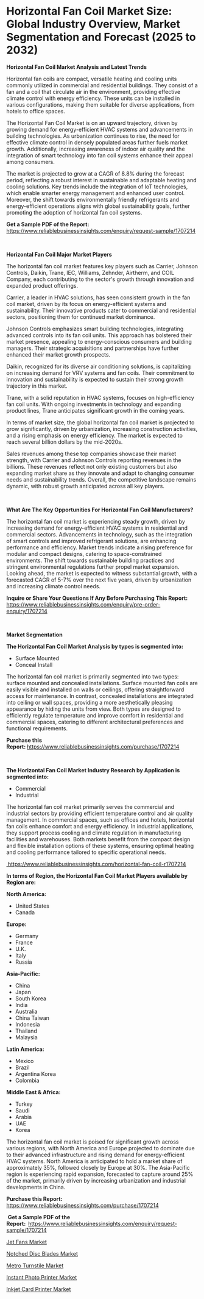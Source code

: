 <p><h1>Horizontal Fan Coil Market Size: Global Industry Overview, Market Segmentation and Forecast (2025 to 2032)</h1></p><p><strong>Horizontal Fan Coil Market Analysis and Latest Trends</strong></p>
<p><p>Horizontal fan coils are compact, versatile heating and cooling units commonly utilized in commercial and residential buildings. They consist of a fan and a coil that circulate air in the environment, providing effective climate control with energy efficiency. These units can be installed in various configurations, making them suitable for diverse applications, from hotels to office spaces.</p><p>The Horizontal Fan Coil Market is on an upward trajectory, driven by growing demand for energy-efficient HVAC systems and advancements in building technologies. As urbanization continues to rise, the need for effective climate control in densely populated areas further fuels market growth. Additionally, increasing awareness of indoor air quality and the integration of smart technology into fan coil systems enhance their appeal among consumers.</p><p>The market is projected to grow at a CAGR of 8.8% during the forecast period, reflecting a robust interest in sustainable and adaptable heating and cooling solutions. Key trends include the integration of IoT technologies, which enable smarter energy management and enhanced user control. Moreover, the shift towards environmentally friendly refrigerants and energy-efficient operations aligns with global sustainability goals, further promoting the adoption of horizontal fan coil systems.</p></p>
<p><strong>Get a Sample PDF of the Report:&nbsp;</strong> <a href="https://www.reliablebusinessinsights.com/enquiry/request-sample/1707214?utm_campaign=1106&utm_medium=2&utm_source=Github&utm_content=ia&utm_term=16022025&utm_id=horizontal-fan-coil">https://www.reliablebusinessinsights.com/enquiry/request-sample/1707214</a></p>
<p>&nbsp;</p>
<p><strong>Horizontal Fan Coil Major Market Players</strong></p>
<p><p>The horizontal fan coil market features key players such as Carrier, Johnson Controls, Daikin, Trane, IEC, Williams, Zehnder, Airtherm, and COIL Company, each contributing to the sector's growth through innovation and expanded product offerings.</p><p>Carrier, a leader in HVAC solutions, has seen consistent growth in the fan coil market, driven by its focus on energy-efficient systems and sustainability. Their innovative products cater to commercial and residential sectors, positioning them for continued market dominance.</p><p>Johnson Controls emphasizes smart building technologies, integrating advanced controls into its fan coil units. This approach has bolstered their market presence, appealing to energy-conscious consumers and building managers. Their strategic acquisitions and partnerships have further enhanced their market growth prospects.</p><p>Daikin, recognized for its diverse air conditioning solutions, is capitalizing on increasing demand for VRV systems and fan coils. Their commitment to innovation and sustainability is expected to sustain their strong growth trajectory in this market.</p><p>Trane, with a solid reputation in HVAC systems, focuses on high-efficiency fan coil units. With ongoing investments in technology and expanding product lines, Trane anticipates significant growth in the coming years.</p><p>In terms of market size, the global horizontal fan coil market is projected to grow significantly, driven by urbanization, increasing construction activities, and a rising emphasis on energy efficiency. The market is expected to reach several billion dollars by the mid-2020s.</p><p>Sales revenues among these top companies showcase their market strength, with Carrier and Johnson Controls reporting revenues in the billions. These revenues reflect not only existing customers but also expanding market share as they innovate and adapt to changing consumer needs and sustainability trends. Overall, the competitive landscape remains dynamic, with robust growth anticipated across all key players.</p></p>
<p>&nbsp;</p>
<p><strong>What Are The Key Opportunities For Horizontal Fan Coil Manufacturers?</strong></p>
<p><p>The horizontal fan coil market is experiencing steady growth, driven by increasing demand for energy-efficient HVAC systems in residential and commercial sectors. Advancements in technology, such as the integration of smart controls and improved refrigerant solutions, are enhancing performance and efficiency. Market trends indicate a rising preference for modular and compact designs, catering to space-constrained environments. The shift towards sustainable building practices and stringent environmental regulations further propel market expansion. Looking ahead, the market is expected to witness substantial growth, with a forecasted CAGR of 5-7% over the next five years, driven by urbanization and increasing climate control needs.</p></p>
<p><strong>Inquire or Share Your Questions If Any Before Purchasing This Report:</strong> <a href="https://www.reliablebusinessinsights.com/enquiry/pre-order-enquiry/1707214?utm_campaign=1106&utm_medium=2&utm_source=Github&utm_content=ia&utm_term=16022025&utm_id=horizontal-fan-coil">https://www.reliablebusinessinsights.com/enquiry/pre-order-enquiry/1707214</a></p>
<p>&nbsp;</p>
<p><strong>Market Segmentation</strong></p>
<p><strong>The Horizontal Fan Coil Market Analysis by types is segmented into:</strong></p>
<p><ul><li>Surface Mounted</li><li>Conceal Install</li></ul></p>
<p><p>The horizontal fan coil market is primarily segmented into two types: surface mounted and concealed installations. Surface mounted fan coils are easily visible and installed on walls or ceilings, offering straightforward access for maintenance. In contrast, concealed installations are integrated into ceiling or wall spaces, providing a more aesthetically pleasing appearance by hiding the units from view. Both types are designed to efficiently regulate temperature and improve comfort in residential and commercial spaces, catering to different architectural preferences and functional requirements.</p></p>
<p><strong>Purchase this Report:&nbsp;</strong><a href="https://www.reliablebusinessinsights.com/purchase/1707214?utm_campaign=1106&utm_medium=2&utm_source=Github&utm_content=ia&utm_term=16022025&utm_id=horizontal-fan-coil">https://www.reliablebusinessinsights.com/purchase/1707214</a></p>
<p>&nbsp;</p>
<p><strong>The Horizontal Fan Coil Market Industry Research by Application is segmented into:</strong></p>
<p><ul><li>Commercial</li><li>Industrial</li></ul></p>
<p><p>The horizontal fan coil market primarily serves the commercial and industrial sectors by providing efficient temperature control and air quality management. In commercial spaces, such as offices and hotels, horizontal fan coils enhance comfort and energy efficiency. In industrial applications, they support process cooling and climate regulation in manufacturing facilities and warehouses. Both markets benefit from the compact design and flexible installation options of these systems, ensuring optimal heating and cooling performance tailored to specific operational needs.</p></p>
<p><a href="https://www.reliablebusinessinsights.com/horizontal-fan-coil-r1707214?utm_campaign=1106&utm_medium=2&utm_source=Github&utm_content=ia&utm_term=16022025&utm_id=horizontal-fan-coil">&nbsp;https://www.reliablebusinessinsights.com/horizontal-fan-coil-r1707214</a></p>
<p><strong>In terms of Region, the Horizontal Fan Coil Market Players available by Region are:</strong></p>
<p>
    <p> <strong> North America: </strong>
        <ul>
            <li>United States</li>
            <li>Canada</li>
        </ul>
        </p> 
    <p> <strong> Europe: </strong>
        <ul>
            <li>Germany</li>
            <li>France</li>
            <li>U.K.</li>
            <li>Italy</li>
            <li>Russia</li>
        </ul>
        </p> 
    <p> <strong> Asia-Pacific: </strong>
        <ul>
            <li>China</li>
            <li>Japan</li>
            <li>South Korea</li>
            <li>India</li>
            <li>Australia</li>
            <li>China Taiwan</li>
            <li>Indonesia</li>
            <li>Thailand</li>
            <li>Malaysia</li>
        </ul>
        </p> 
    <p> <strong> Latin America: </strong>
        <ul>
            <li>Mexico</li>
            <li>Brazil</li>
            <li>Argentina Korea</li>
            <li>Colombia</li>
        </ul>
        </p> 
    <p> <strong> Middle East & Africa: </strong>
        <ul>
            <li>Turkey</li>
            <li>Saudi</li>
            <li>Arabia</li>
            <li>UAE</li>
            <li>Korea</li>
        </ul>
    </p>
    </p>
<p><p>The horizontal fan coil market is poised for significant growth across various regions, with North America and Europe projected to dominate due to their advanced infrastructure and rising demand for energy-efficient HVAC systems. North America is anticipated to hold a market share of approximately 35%, followed closely by Europe at 30%. The Asia-Pacific region is experiencing rapid expansion, forecasted to capture around 25% of the market, primarily driven by increasing urbanization and industrial developments in China.</p></p>
<p><strong>Purchase this Report: </strong><a href="https://www.reliablebusinessinsights.com/purchase/1707214?utm_campaign=1106&utm_medium=2&utm_source=Github&utm_content=ia&utm_term=16022025&utm_id=horizontal-fan-coil">https://www.reliablebusinessinsights.com/purchase/1707214</a></p>
<p>&nbsp;<strong>Get a Sample PDF of the Report:&nbsp;&nbsp;</strong><a href="https://www.reliablebusinessinsights.com/enquiry/request-sample/1707214?utm_campaign=1106&utm_medium=2&utm_source=Github&utm_content=ia&utm_term=16022025&utm_id=horizontal-fan-coil">https://www.reliablebusinessinsights.com/enquiry/request-sample/1707214</a></p>
<p><strong></strong></p>
<p><p><a href="https://github.com/rianttegang/Market-Research-Report-List-1/blob/main/jet-fans-market.md?utm_campaign=1106&utm_medium=2&utm_source=Github&utm_content=ia&utm_term=16022025&utm_id=horizontal-fan-coil">Jet Fans Market</a></p><p><a href="https://github.com/vengatsabibu/Market-Research-Report-List-1/blob/main/notched-disc-blades-market.md?utm_campaign=1106&utm_medium=2&utm_source=Github&utm_content=ia&utm_term=16022025&utm_id=horizontal-fan-coil">Notched Disc Blades Market</a></p><p><a href="https://github.com/sefathlehki/Market-Research-Report-List-1/blob/main/metro-turnstile-market.md?utm_campaign=1106&utm_medium=2&utm_source=Github&utm_content=ia&utm_term=16022025&utm_id=horizontal-fan-coil">Metro Turnstile Market</a></p><p><a href="https://github.com/aqharimbugua3/Market-Research-Report-List-1/blob/main/instant-photo-printer-market.md?utm_campaign=1106&utm_medium=2&utm_source=Github&utm_content=ia&utm_term=16022025&utm_id=horizontal-fan-coil">Instant Photo Printer Market</a></p><p><a href="https://github.com/doljanzwald/Market-Research-Report-List-1/blob/main/inkjet-card-printer-market.md?utm_campaign=1106&utm_medium=2&utm_source=Github&utm_content=ia&utm_term=16022025&utm_id=horizontal-fan-coil">Inkjet Card Printer Market</a></p></p>